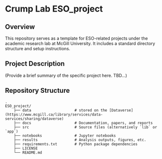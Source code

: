 # Crump Lab ESO_project

## Overview
This repository serves as a template for ESO-related projects under the academic research lab at McGill University. It includes a standard directory structure and setup instructions.

## Project Description
(Provide a brief summary of the specific project here. TBD...)

## Repository Structure

    .
    ESO_project/ 
        ├── data                    # stored on the [Dataverse](https://www.mcgill.ca/library/services/data-services/sharing/dataverse) 
        ├── docs                    # Documentation, papers, and reports 
        ├── src                     # Source files (alternatively `lib` or `app`)
        ├── notebooks               # Jupyter notebooks 
        ├── results                 # Analysis outputs, figures, etc. 
        ├── requirements.txt        # Python package dependencies
        ├── LICENSE
        └── README.md
